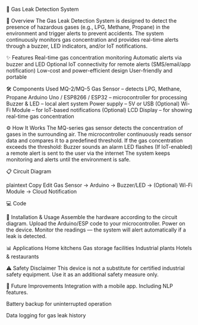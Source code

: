 🚨 Gas Leak Detection System


📌 Overview
The Gas Leak Detection System is designed to detect the presence of hazardous gases (e.g., LPG, Methane, Propane) in the environment and trigger alerts to prevent accidents.
The system continuously monitors gas concentration and provides real-time alerts through a buzzer, LED indicators, and/or IoT notifications.


✨ Features
Real-time gas concentration monitoring
Automatic alerts via buzzer and LED
Optional IoT connectivity for remote alerts (SMS/email/app notification)
Low-cost and power-efficient design
User-friendly and portable

🛠️ Components Used
MQ-2/MQ-5 Gas Sensor – detects LPG, Methane, Propane
Arduino Uno / ESP8266 / ESP32 – microcontroller for processing
Buzzer & LED – local alert system
Power supply – 5V or USB
(Optional) Wi-Fi Module – for IoT-based notifications
(Optional) LCD Display – for showing real-time gas concentration

⚙️ How It Works
The MQ-series gas sensor detects the concentration of gases in the surrounding air.
The microcontroller continuously reads sensor data and compares it to a predefined threshold.
If the gas concentration exceeds the threshold:
Buzzer sounds an alarm
LED flashes
(If IoT-enabled) a remote alert is sent to the user via the internet
The system keeps monitoring and alerts until the environment is safe.

📋 Circuit Diagram
<To be uploaded soon>

plaintext
Copy
Edit
Gas Sensor → Arduino → Buzzer/LED → (Optional) Wi-Fi Module → Cloud Notification

💻 Code
<To be uploaded soon>

🚀 Installation & Usage
Assemble the hardware according to the circuit diagram.
Upload the Arduino/ESP code to your microcontroller.
Power on the device.
Monitor the readings — the system will alert automatically if a leak is detected.

📊 Applications
Home kitchens
Gas storage facilities
Industrial plants
Hotels & restaurants

⚠️ Safety Disclaimer
This device is not a substitute for certified industrial safety equipment.
Use it as an additional safety measure only.

📅 Future Improvements
Integration with a mobile app.
Including NLP features.

Battery backup for uninterrupted operation

Data logging for gas leak history
